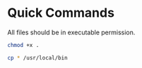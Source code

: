 # Quick Commands

All files should be in executable permission.

```bash
chmod +x .

cp * /usr/local/bin
```

